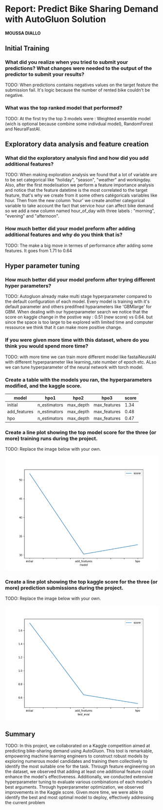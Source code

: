 # Report: Predict Bike Sharing Demand with AutoGluon Solution
#### MOUSSA DIALLO

## Initial Training
### What did you realize when you tried to submit your predictions? What changes were needed to the output of the predictor to submit your results?
TODO: When predictions contains negatives values on the target feature the submission fail. It's logic because the number of rented bike couldn't be negative.

### What was the top ranked model that performed?
TODO: At the first try the top 3 models were : Weighted  ensemble model (wich is optional because combine some indivdual model), RandomForest and NeuralFastAI.

## Exploratory data analysis and feature creation
### What did the exploratory analysis find and how did you add additional features?
TODO: When making exploration analysis we found that a lot of variable are to be set categorical like "holiday", "season", "weather" and workingday. Also, after the first modelisation we perform a feature importance analysis and  notice that the feature datetime is the most correlated to the target feature, that's why we create from it some others catégoricals variables like hour. Then from the new column 'hour' we create another categorical variable to take account the fact that service hour can affect bike demand so  we add a new column named hour_of_day with three labels : "morning", "evening" and "afternoon".


### How much better did your model preform after adding additional features and why do you think that is?
TODO: The make a big move in termes of performance after adding some features. It goes from 1.71 to 0.64

## Hyper parameter tuning
### How much better did your model preform after trying different hyper parameters?
TODO: Autogluon already make multi stage hyperparameter compared to the default configuration of each model. Every model is training with it's default parameter and others predifned hyparameters like 'GBMlarge' for GBM. When dealing with our hyperparameter search we notice that the score on kaggle change in the postive way :  0.51 (new score) vs 0.64.  but since the space is too large to be explored with limited time and computer ressource we think that it can make more positive change.

### If you were given more time with this dataset, where do you think you would spend more time?
TODO: with more time we can train more different model like fastaiNeuralAI with different hyperparameter like learning_rate number of epoch etc. ALso we can tune hyperparameter of the neural network with torch model.

### Create a table with the models you ran, the hyperparameters modified, and the kaggle score.
|model|hpo1|hpo2|hpo3|score|
|--|--|--|--|--|
|initial|n_estimators|max_depth|max_features|1.34|
|add_features|n_estimators|max_depth|max_features|0.48|
|hpo|n_estimators|max_depth|max_features|0.47|

### Create a line plot showing the top model score for the three (or more) training runs during the project.

TODO: Replace the image below with your own.

![model_train_score.png](model_train_score.png)

### Create a line plot showing the top kaggle score for the three (or more) prediction submissions during the project.

TODO: Replace the image below with your own.

![model_test_score.png](model_test_score.png)

## Summary
TODO: In this project, we collaborated on a Kaggle competition aimed at predicting bike-sharing demand using AutoGluon. This tool is remarkable, empowering machine learning engineers to construct robust models by exploring numerous model candidates and training them collectively to identify the most suitable one for the task. Through feature engineering on the dataset, we observed that adding at least one additional feature could enhance the model's effectiveness. Additionally, we conducted extensive hyperparameter tuning to evaluate various combinations of each model's best arguments. Through hyperparameter optimization, we observed improvements in the Kaggle score. Given more time, we were able to identify the best and most optimal model to deploy, effectively addressing the current problem
